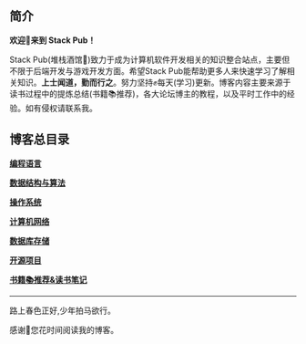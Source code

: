 ## 简介
**欢迎👏来到 Stack Pub！**

Stack Pub(堆栈酒馆🏮)致力于成为计算机软件开发相关的知识整合站点，主要但不限于后端开发与游戏开发方面。希望Stack Pub能帮助更多人来快速学习了解相关知识。**上士闻道，勤而行之**。努力坚持✊每天(学习)更新。博客内容主要来源于读书过程中的提炼总结(书籍📚推荐)，各大论坛博主的教程，以及平时工作中的经验。如有侵权请联系我。

## 博客总目录

[**编程语言**](https://github.com/orgs/StackPub/projects/1)

[**数据结构与算法**](https://github.com/orgs/StackPub/projects/2)

[**操作系统**](https://github.com/orgs/StackPub/projects/3)

[**计算机网络**](https://github.com/orgs/StackPub/projects/4)

[**数据库存储**](https://github.com/orgs/StackPub/projects/5)

[**开源项目**](https://github.com/orgs/StackPub/projects/6)

[**书籍📚推荐&读书笔记**](https://github.com/orgs/StackPub/projects/7)

---

路上春色正好,少年拍马欲行。

感谢🙏您花时间阅读我的博客。
